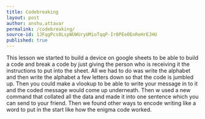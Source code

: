 ```yaml
---
title: Codebreaking
layout: post
author: anshu.attavar
permalink: /codebreaking/
source-id: 1JFqgPcs0LspWUWUryUMioTqqP-Ir0PEeOEnReHrEJHU
published: true
---
```

This lesson we started to build a device on google sheets to be able to build a code and break a code by just giving the person who is receiving it the instructions to put into the sheet. All we had to do was write the alphabet and then write the alphabet a few letters down so that the code is jumbled up. Then you could make a vlookup to be able to write your message in to it and the coded message would come up underneath. Then w used a new command that collated all the data and made it into one sentence which you can send to your friend. Then we found other ways to encode writing like a word to put in the start like how the enigma code worked.


